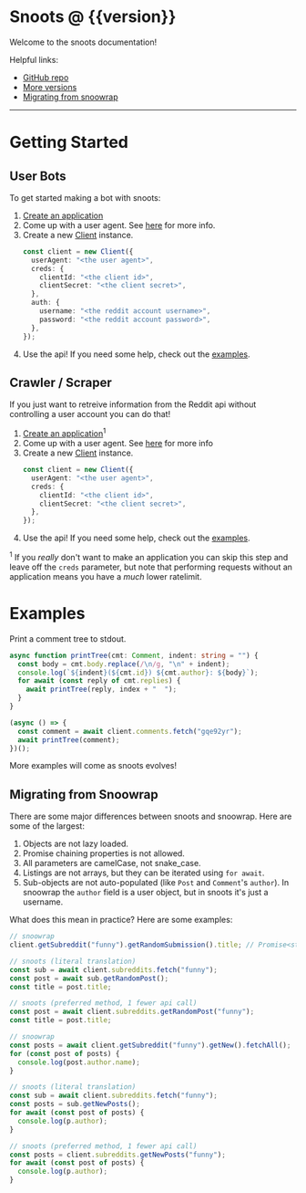 <!-- This README will become the documentation home page. -->

# Snoots @ {{version}}

Welcome to the snoots documentation!

Helpful links:

- [GitHub repo](https://github.com/thislooksfun/snoots)
- [More versions](https://thislooks.fun/snoots/docs)
- [Migrating from snoowrap](#migrating-from-snoowrap)

---

# Getting Started

## User Bots

To get started making a bot with snoots:

1. [Create an application][creds]
1. Come up with a user agent. See [here][ua] for more info.
1. Create a new [Client][cd] instance.
   ```ts
   const client = new Client({
     userAgent: "<the user agent>",
     creds: {
       clientId: "<the client id>",
       clientSecret: "<the client secret>",
     },
     auth: {
       username: "<the reddit account username>",
       password: "<the reddit account password>",
     },
   });
   ```
1. Use the api! If you need some help, check out the [examples](#examples).

## Crawler / Scraper

If you just want to retreive information from the Reddit api without controlling
a user account you can do that!

1. [Create an application][creds]<sup>1</sup>
1. Come up with a user agent. See [here][ua] for more info
1. Create a new [Client][cd] instance.
   ```ts
   const client = new Client({
     userAgent: "<the user agent>",
     creds: {
       clientId: "<the client id>",
       clientSecret: "<the client secret>",
     },
   });
   ```
1. Use the api! If you need some help, check out the [examples](#examples).

<sup>1</sup> If you _really_ don't want to make an application you can skip this
step and leave off the `creds` parameter, but note that performing requests
without an application means you have a _much_ lower ratelimit.

# Examples

Print a comment tree to stdout.

```ts
async function printTree(cmt: Comment, indent: string = "") {
  const body = cmt.body.replace(/\n/g, "\n" + indent);
  console.log(`${indent}(${cmt.id}) ${cmt.author}: ${body}`);
  for await (const reply of cmt.replies) {
    await printTree(reply, index + "  ");
  }
}

(async () => {
  const comment = await client.comments.fetch("gqe92yr");
  await printTree(comment);
})();
```

More examples will come as snoots evolves!

## Migrating from Snoowrap

There are some major differences between snoots and snoowrap. Here are some of
the largest:

1. Objects are not lazy loaded.
1. Promise chaining properties is not allowed.
1. All parameters are camelCase, not snake_case.
1. Listings are not arrays, but they can be iterated using `for await`.
1. Sub-objects are not auto-populated (like `Post` and `Comment`'s `author`). In
   snoowrap the `author` field is a user object, but in snoots it's just a
   username.

What does this mean in practice? Here are some examples:

```ts
// snoowrap
client.getSubreddit("funny").getRandomSubmission().title; // Promise<string>

// snoots (literal translation)
const sub = await client.subreddits.fetch("funny");
const post = await sub.getRandomPost();
const title = post.title;

// snoots (preferred method, 1 fewer api call)
const post = await client.subreddits.getRandomPost("funny");
const title = post.title;
```

```ts
// snoowrap
const posts = await client.getSubreddit("funny").getNew().fetchAll();
for (const post of posts) {
  console.log(post.author.name);
}

// snoots (literal translation)
const sub = await client.subreddits.fetch("funny");
const posts = sub.getNewPosts();
for await (const post of posts) {
  console.log(p.author);
}

// snoots (preferred method, 1 fewer api call)
const posts = client.subreddits.getNewPosts("funny");
for await (const post of posts) {
  console.log(p.author);
}
```

<!-- Links -->

[cd]: ./classes/client.html
[ua]: ./interfaces/clientoptions.html#useragent
[creds]: ./interfaces/credentials.html
[listing]: https://thislooks.fun/snoots/docs/latest/classes/listing.html
[l-foreach]: https://thislooks.fun/snoots/docs/latest/classes/listing.html#foreach
[l-eachpage]: https://thislooks.fun/snoots/docs/latest/classes/listing.html#eachpage
[l-some]: https://thislooks.fun/snoots/docs/latest/classes/listing.html#some
